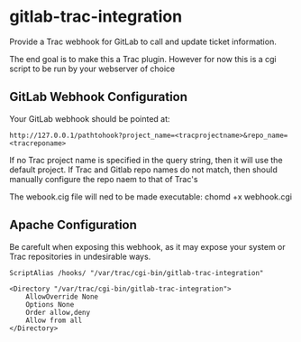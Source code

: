 gitlab-trac-integration
=======================

Provide a Trac webhook for GitLab to call and update ticket information.

The end goal is to make this a Trac plugin. However for now this is a cgi script to be run by your webserver of choice

GitLab Webhook Configuration
----------------------------

Your GitLab webhook should be pointed at:

    http://127.0.0.1/pathtohook?project_name=<tracprojectname>&repo_name=<tracreponame>

If no Trac project name is specified in the query string, then it will use the default project.
If Trac and Gitlab repo names do not match, then should manually configure the repo naem to that of Trac's

The webook.cig file will ned to be made executable:
    chomd +x webhook.cgi


Apache Configuration
--------------------
Be carefult when exposing this webhook, as it may expose your system or Trac repositories in undesirable ways.

    ScriptAlias /hooks/ "/var/trac/cgi-bin/gitlab-trac-integration"

    <Directory "/var/trac/cgi-bin/gitlab-trac-integration">
        AllowOverride None
        Options None
        Order allow,deny
        Allow from all
    </Directory>
